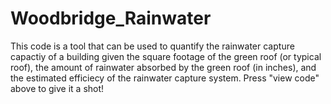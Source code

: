 # Woodbridge_Rainwater

This code is a tool that can be used to quantify the rainwater capture capactiy of a building given the square footage of the green roof (or typical roof), the amount of rainwater absorbed by the green roof (in inches), and the estimated efficiecy of the rainwater capture system.
Press "view code" above to give it a shot!
